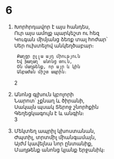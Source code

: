 # **6**

1.  Խորհրդավոր է այս հանդես,\
    Ուր այս ամոլք պարկեշտ ու հեզ\
    Կուգան միմյանց ձեռք տալ հոժար՝\
    Սեր ուխտելով անկեղծաբար։

         Քաղցր ըլլա այդ միություն
         Եվ խաղաղ՝ անոնց տուն,
         Օն մաղթենք, որ այր և կին
         Անբաժան միշտ ապրին։

    2

2.  Անոնց գլխուն կբոլորի\
    Նարոտ` չքնաղ և ծիրանի,\
    Սակայն պսակ Տերոջ շնորհքին\
    Գեղեցկագույն է և անգին։\
    3
3.  Մեկտեղ ապրիլ կխոստանան,\
    Ժպտիլ, տրտմիլ միանգամայն,\
    Այժմ կավելնա նոր ընտանիք,\
    Մաղթենք անոնց կյանք երջանիկ։
